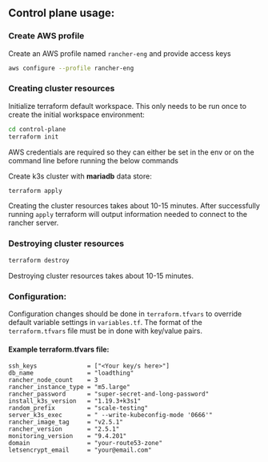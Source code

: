 ## Control plane usage:
### Create AWS profile
Create an AWS profile named `rancher-eng` and provide access keys
```bash
aws configure --profile rancher-eng
```

### Creating cluster resources
Initialize terraform default workspace. This only needs to be run once to create the initial workspace environment:
```bash
cd control-plane
terraform init
``` 
AWS credentials are required so they can either be set in the env or on the command line before running the below commands

Create k3s cluster with **mariadb** data store:

```bash
terraform apply
``` 
Creating the cluster resources takes about 10-15 minutes. After successfully running `apply` terraform will output information needed to connect to the rancher server.

### Destroying cluster resources

```bash
terraform destroy
``` 

Destroying cluster resources takes about 10-15 minutes.

### Configuration:
Configuration changes should be done in `terraform.tfvars` to override default variable settings in `variables.tf`. The format of the `terraform.tfvars` file must be in done with key/value pairs. 

#### Example terraform.tfvars file:
```
ssh_keys              = ["<Your key/s here>"]
db_name               = "loadthing"
rancher_node_count    = 3
rancher_instance_type = "m5.large"
rancher_password      = "super-secret-and-long-password"
install_k3s_version   = "1.19.3+k3s1"
random_prefix         = "scale-testing"
server_k3s_exec       = " --write-kubeconfig-mode '0666'"
rancher_image_tag     = "v2.5.1"
rancher_version       = "2.5.1"
monitoring_version    = "9.4.201"
domain                = "your-route53-zone"
letsencrypt_email     = "your@email.com"
```